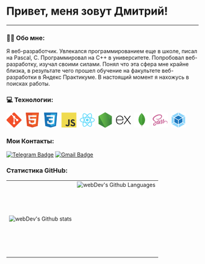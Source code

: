 # Привет, меня зовут Дмитрий!

---

### :man_technologist: Обо мне:

Я веб-разработчик. Увлекался программированием еще в школе, писал на Pascal, С. Программировал на С++ в университете. Попробовал веб-разработку, изучал своими силами. Понял что эта сфера мне крайне близка, в результате чего прошел обучение на факультете веб-разработки в Яндекс Практикуме. В настоящий момент я нахожусь в поисках работы.

### 💻 Технологии:

<div>
  <img src="https://github.com/devicons/devicon/blob/master/icons/git/git-original.svg" title="git" alt="git" width="40" height="40"/>&nbsp
  <img src="https://github.com/devicons/devicon/blob/master/icons/html5/html5-original.svg" title="html5" alt="html5" width="40" height="40"/>&nbsp
  <img src="https://github.com/devicons/devicon/blob/master/icons/css3/css3-original.svg" title="css" alt="css" width="40" height="40"/>&nbsp
  <img src="https://github.com/devicons/devicon/blob/master/icons/javascript/javascript-original.svg" title="javascript" alt="javascript" width="40" height="40"/>&nbsp
  <img src="https://github.com/devicons/devicon/blob/master/icons/react/react-original.svg" title="reactjs" alt="reactjs" width="40" height="40"/>&nbsp
  <img src="https://github.com/devicons/devicon/blob/master/icons/nodejs/nodejs-original.svg" title="nodejs" alt="nodejs" width="40" height="40"/>&nbsp
  <img src="https://github.com/devicons/devicon/blob/master/icons/express/express-original.svg" title="express" alt="express" width="40" height="40"/>&nbsp
  <img src="https://github.com/devicons/devicon/blob/master/icons/mongodb/mongodb-original.svg" title="mongodb" alt="mongodb" width="40" height="40"/>&nbsp
  <img src="https://github.com/devicons/devicon/blob/master/icons/sass/sass-original.svg" title="sass/scss" alt="sass/scss" width="40" height="40"/>&nbsp;
  <img src="https://github.com/devicons/devicon/blob/master/icons/webpack/webpack-original.svg" title="webpack" alt="webpack" width="40" height="40"/>&nbsp;
</div>


### Мои Контакты: 
[![Telegram Badge](https://img.shields.io/badge/-Yanyuk_Dmitriy-blue?style=flat&logo=Telegram&logoColor=white)](https://t.me/lopakadude) [![Gmail Badge](https://img.shields.io/badge/-Gmail-red?style=flat&logo=Gmail&logoColor=white)](mailto:DmitriyYanyuk@yandex.ru)

### Статистика GitHub:

<table>
  <tr>
    <td>
      <img align="left" src="http://github-readme-streak-stats.herokuapp.com?user=lopakadude&theme=dark&background=000000" alt="webDev's Github stats" />
    </td>
    <td>
      <img height="195px" align="right" alt="webDev's Github Languages" src="https://github-readme-stats-sigma-five.vercel.app/api/top-langs/?username=lopakadude&layout=compact&theme=vision-friendly-dark" />
    </td>
  </tr>
</table>

